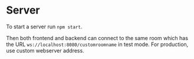 # Server

To start a server run `npm start`.

Then both frontend and backend can connect to the same room which has the URL `ws://localhost:8080/customroomname` in test mode.
For production, use custom webserver address.